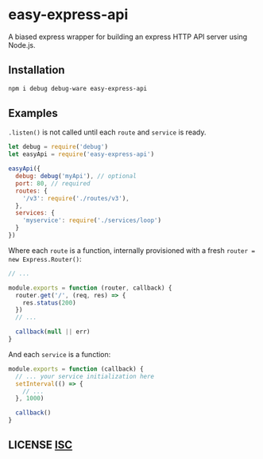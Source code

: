 # easy-express-api
A biased express wrapper for building an express HTTP API server using Node.js.


## Installation
``` bash
npm i debug debug-ware easy-express-api
```


## Examples
`.listen()` is not called until each `route` and `service` is ready.

``` javascript
let debug = require('debug')
let easyApi = require('easy-express-api')

easyApi({
  debug: debug('myApi'), // optional
  port: 80, // required
  routes: {
    '/v3': require('./routes/v3'),
  },
  services: {
    'myservice': require('./services/loop')
  }
})
```

Where each `route` is a function, internally provisioned with a fresh `router = new Express.Router()`:
``` js
// ...

module.exports = function (router, callback) {
  router.get('/', (req, res) => {
    res.status(200)
  })
  // ...

  callback(null || err)
}
```

And each `service` is a function:

``` js
module.exports = function (callback) {
  // ... your service initialization here
  setInterval(() => {
    // ...
  }, 1000)

  callback()
}
```


## LICENSE [ISC](LICENSE)
